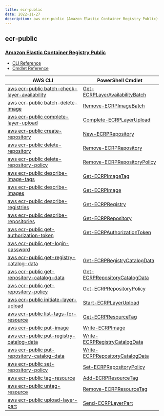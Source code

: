 ```yaml
---
title: ecr-public
date: 2022-11-27
description: aws ecr-public (Amazon Elastic Container Registry Public) command/cmdlet list.
---
```


## ecr-public

### [Amazon Elastic Container Registry Public](https://aws.amazon.com/ecr/)

* [CLI Reference](https://docs.aws.amazon.com/cli/latest/reference/ecr-public/index.html)
* [Cmdlet Reference](https://docs.aws.amazon.com/powershell/latest/reference/items/ECRPublic_cmdlets.html)

|AWS CLI|PowerShell Cmdlet|
|----|----|
|[aws ecr-public batch-check-layer-availability](https://docs.aws.amazon.com/cli/latest/reference/ecr-public/batch-check-layer-availability.html)|[Get-ECRPLayerAvailabilityBatch](https://docs.aws.amazon.com/powershell/latest/reference/items/Get-ECRPLayerAvailabilityBatch.html)|
|[aws ecr-public batch-delete-image](https://docs.aws.amazon.com/cli/latest/reference/ecr-public/batch-delete-image.html)|[Remove-ECRPImageBatch](https://docs.aws.amazon.com/powershell/latest/reference/items/Remove-ECRPImageBatch.html)|
|[aws ecr-public complete-layer-upload](https://docs.aws.amazon.com/cli/latest/reference/ecr-public/complete-layer-upload.html)|[Complete-ECRPLayerUpload](https://docs.aws.amazon.com/powershell/latest/reference/items/Complete-ECRPLayerUpload.html)|
|[aws ecr-public create-repository](https://docs.aws.amazon.com/cli/latest/reference/ecr-public/create-repository.html)|[New-ECRPRepository](https://docs.aws.amazon.com/powershell/latest/reference/items/New-ECRPRepository.html)|
|[aws ecr-public delete-repository](https://docs.aws.amazon.com/cli/latest/reference/ecr-public/delete-repository.html)|[Remove-ECRPRepository](https://docs.aws.amazon.com/powershell/latest/reference/items/Remove-ECRPRepository.html)|
|[aws ecr-public delete-repository-policy](https://docs.aws.amazon.com/cli/latest/reference/ecr-public/delete-repository-policy.html)|[Remove-ECRPRepositoryPolicy](https://docs.aws.amazon.com/powershell/latest/reference/items/Remove-ECRPRepositoryPolicy.html)|
|[aws ecr-public describe-image-tags](https://docs.aws.amazon.com/cli/latest/reference/ecr-public/describe-image-tags.html)|[Get-ECRPImageTag](https://docs.aws.amazon.com/powershell/latest/reference/items/Get-ECRPImageTag.html)|
|[aws ecr-public describe-images](https://docs.aws.amazon.com/cli/latest/reference/ecr-public/describe-images.html)|[Get-ECRPImage](https://docs.aws.amazon.com/powershell/latest/reference/items/Get-ECRPImage.html)|
|[aws ecr-public describe-registries](https://docs.aws.amazon.com/cli/latest/reference/ecr-public/describe-registries.html)|[Get-ECRPRegistry](https://docs.aws.amazon.com/powershell/latest/reference/items/Get-ECRPRegistry.html)|
|[aws ecr-public describe-repositories](https://docs.aws.amazon.com/cli/latest/reference/ecr-public/describe-repositories.html)|[Get-ECRPRepository](https://docs.aws.amazon.com/powershell/latest/reference/items/Get-ECRPRepository.html)|
|[aws ecr-public get-authorization-token](https://docs.aws.amazon.com/cli/latest/reference/ecr-public/get-authorization-token.html)|[Get-ECRPAuthorizationToken](https://docs.aws.amazon.com/powershell/latest/reference/items/Get-ECRPAuthorizationToken.html)|
|[aws ecr-public get-login-password](https://docs.aws.amazon.com/cli/latest/reference/ecr-public/get-login-password.html)||
|[aws ecr-public get-registry-catalog-data](https://docs.aws.amazon.com/cli/latest/reference/ecr-public/get-registry-catalog-data.html)|[Get-ECRPRegistryCatalogData](https://docs.aws.amazon.com/powershell/latest/reference/items/Get-ECRPRegistryCatalogData.html)|
|[aws ecr-public get-repository-catalog-data](https://docs.aws.amazon.com/cli/latest/reference/ecr-public/get-repository-catalog-data.html)|[Get-ECRPRepositoryCatalogData](https://docs.aws.amazon.com/powershell/latest/reference/items/Get-ECRPRepositoryCatalogData.html)|
|[aws ecr-public get-repository-policy](https://docs.aws.amazon.com/cli/latest/reference/ecr-public/get-repository-policy.html)|[Get-ECRPRepositoryPolicy](https://docs.aws.amazon.com/powershell/latest/reference/items/Get-ECRPRepositoryPolicy.html)|
|[aws ecr-public initiate-layer-upload](https://docs.aws.amazon.com/cli/latest/reference/ecr-public/initiate-layer-upload.html)|[Start-ECRPLayerUpload](https://docs.aws.amazon.com/powershell/latest/reference/items/Start-ECRPLayerUpload.html)|
|[aws ecr-public list-tags-for-resource](https://docs.aws.amazon.com/cli/latest/reference/ecr-public/list-tags-for-resource.html)|[Get-ECRPResourceTag](https://docs.aws.amazon.com/powershell/latest/reference/items/Get-ECRPResourceTag.html)|
|[aws ecr-public put-image](https://docs.aws.amazon.com/cli/latest/reference/ecr-public/put-image.html)|[Write-ECRPImage](https://docs.aws.amazon.com/powershell/latest/reference/items/Write-ECRPImage.html)|
|[aws ecr-public put-registry-catalog-data](https://docs.aws.amazon.com/cli/latest/reference/ecr-public/put-registry-catalog-data.html)|[Write-ECRPRegistryCatalogData](https://docs.aws.amazon.com/powershell/latest/reference/items/Write-ECRPRegistryCatalogData.html)|
|[aws ecr-public put-repository-catalog-data](https://docs.aws.amazon.com/cli/latest/reference/ecr-public/put-repository-catalog-data.html)|[Write-ECRPRepositoryCatalogData](https://docs.aws.amazon.com/powershell/latest/reference/items/Write-ECRPRepositoryCatalogData.html)|
|[aws ecr-public set-repository-policy](https://docs.aws.amazon.com/cli/latest/reference/ecr-public/set-repository-policy.html)|[Set-ECRPRepositoryPolicy](https://docs.aws.amazon.com/powershell/latest/reference/items/Set-ECRPRepositoryPolicy.html)|
|[aws ecr-public tag-resource](https://docs.aws.amazon.com/cli/latest/reference/ecr-public/tag-resource.html)|[Add-ECRPResourceTag](https://docs.aws.amazon.com/powershell/latest/reference/items/Add-ECRPResourceTag.html)|
|[aws ecr-public untag-resource](https://docs.aws.amazon.com/cli/latest/reference/ecr-public/untag-resource.html)|[Remove-ECRPResourceTag](https://docs.aws.amazon.com/powershell/latest/reference/items/Remove-ECRPResourceTag.html)|
|[aws ecr-public upload-layer-part](https://docs.aws.amazon.com/cli/latest/reference/ecr-public/upload-layer-part.html)|[Send-ECRPLayerPart](https://docs.aws.amazon.com/powershell/latest/reference/items/Send-ECRPLayerPart.html)|

